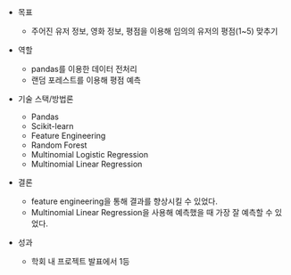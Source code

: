 - 목표
  - 주어진 유저 정보, 영화 정보, 평점을 이용해 임의의 유저의 평점(1~5) 맞추기


- 역할

  - pandas를 이용한 데이터 전처리
  - 랜덤 포레스트를 이용해 평점 예측

- 기술 스택/방법론

  - Pandas
  - Scikit-learn
  - Feature Engineering
  - Random Forest
  - Multinomial Logistic Regression
  - Multinomial Linear Regression

- 결론

  - feature engineering을 통해 결과를 향상시킬 수 있었다.
  - Multinomial Linear Regression을 사용해 예측했을 때 가장 잘 예측할 수 있었다.

- 성과

  - 학회 내 프로젝트 발표에서 1등

  ​